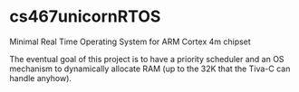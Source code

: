 # cs467unicornRTOS
Minimal Real Time Operating System for ARM Cortex 4m chipset

The eventual goal of this project is to have a priority scheduler and an OS mechanism to dynamically allocate RAM
(up to the 32K that the Tiva-C can handle anyhow).

